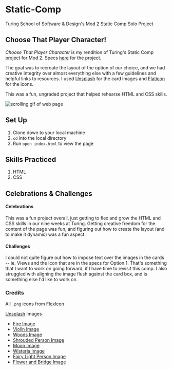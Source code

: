 # Static-Comp

Turing School of Software &amp; Design's Mod 2 Static Comp Solo Project

## Choose That Player Character!

*Choose That Player Character* is my rendition of Turing's Static Comp project for Mod 2. Specs [here](https://frontend.turing.edu/projects/M2-static-comp-challenge.html) for the project.

The goal was to recreate the layout of the option of our choice, and we had creative integrity over almost everything else with a few guidelines and helpful links to resources. I used [Unsplash](https://unsplash.com/) for the card images and [Flaticon](https://www.flaticon.com/) for the icons.

This was a fun, ungraded project that helped rehearse HTML and CSS skills.

![scrolling gif of web page](https://media.giphy.com/media/VgTYfa9XdjehFUyl9r/giphy.gif)

## Set Up 

1. Clone down to your local machine
2. `cd` into the local directory
3. Run `open index.html` to view the page

## Skills Practiced

1. HTML
2. CSS

## Celebrations & Challenges

#### Celebrations

This was a fun project overall, just getting to flex and grow the HTML and CSS skills in our nine weeks at Turing. Getting creative freedom for the content of the page was fun, and figuring out how to create the layout (and to make it dynamic) was a fun aspect.

#### Challenges

I could not quite figure out how to impose text over the images in the cards -- ie. Views and the Icon that are in the specs for Option 1. That's something that I want to work on going forward, if I have time to revisit this comp. I also struggled with aligning the image flush against the card box, and is something else I'd like to work on.

### Credits

All `.png` icons from [FlexIcon](https://www.flaticon.com/)

[Unsplash](https://unsplash.com/) Images

- [Fire Image](https://unsplash.com/photos/BdTtvBRhOng)
- [Violin Image](https://unsplash.com/photos/a3YXYC1n5ao)
- [Woods Image](https://unsplash.com/photos/sp-p7uuT0tw)
- [Shrouded Person Image](https://unsplash.com/photos/ctmj9Vpwa6s)
- [Moon Image](https://unsplash.com/photos/D6o6-MeQ-jM)
- [Wisteria Image](https://unsplash.com/photos/6FPdkAWEdR4)
- [Fairy Light Person Image](https://unsplash.com/photos/NQexDDK9P9w)
- [Flower and Bridge Image](https://unsplash.com/photos/pYyOZ8q7AII)